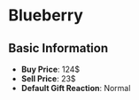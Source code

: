 # Blueberry

## Basic Information

- **Buy Price**: 124$
- **Sell Price**: 23$
- **Default Gift Reaction**: Normal